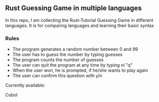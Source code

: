 ## Rust Guessing Game in multiple languages

In this repo, I am collecting the Rust-Tutorial Guessing Game in different languages. It is for comparing languages and learning their basic syntax

### Rules

- The program generates a random number between 0 and 99
- The user has to guess the number by typing guesses
- The program counts the number of guesses
- The user can quit the program at any time by typing ni "q"
- When the user won, he is prompted, if he/she wants to play again
- The user can confirm this question with y/n



Currently available:

Cobol
